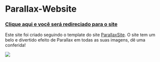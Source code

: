 # Parallax-Website

 <h3><a href="https://allan-carlos.github.io/Parallax-Website/">Clique aqui e você será redireciado para o site<a></h3>

 Este site foi criado seguindo o template do site <a href="https://jolly-kalam-23776e.netlify.app/parallaxsite/">ParallaxSite<a>. O site tem um belo e divertido efeito de Parallax em todas as suas imagens, dê uma conferida!
 
 <img src="https://imgur.com/0iuQJgm.png">
